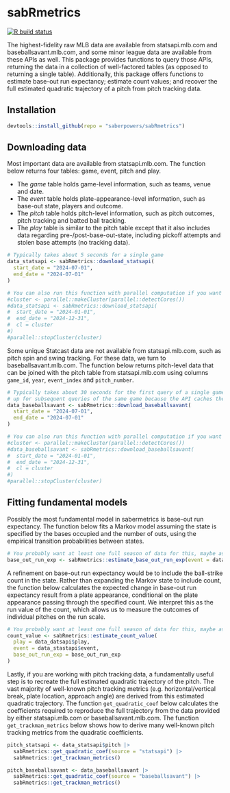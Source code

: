 # sabRmetrics

[<img
src="https://github.com/saberpowers/sabRmetrics/workflows/R-CMD-check/badge.svg"
target="_blank" alt="R build status" />](https://github.com/saberpowers/sabRmetrics/actions)

The highest-fidelity raw MLB data are available from statsapi.mlb.com and baseballsavant.mlb.com, and some minor league data are available from these APIs as well. This package provides functions to query those APIs, returning the data in a collection of well-factored tables (as opposed to returning a single table). Additionally, this package offers functions to estimate base-out run expectancy; estimate count values; and recover the full estimated quadratic trajectory of a pitch from pitch tracking data.

## Installation

```R
devtools::install_github(repo = "saberpowers/sabRmetrics")
```

## Downloading data

Most important data are available from statsapi.mlb.com. The function below returns four tables: game, event, pitch and play.
- The *game* table holds game-level information, such as teams, venue and date.
- The *event* table holds plate-appearance-level information, such as base-out state, players and outcome.
- The *pitch* table holds pitch-level information, such as pitch outcomes, pitch tracking and batted ball tracking.
- The *play* table is similar to the pitch table except that it also includes data regarding pre-/post-base-out-state, including pickoff attempts and stolen base attempts (no tracking data).

```R
# Typically takes about 5 seconds for a single game
data_statsapi <- sabRmetrics::download_statsapi(
  start_date = "2024-07-01",
  end_date = "2024-07-01"
)

# You can also run this function with parallel computation if you want to download more games
#cluster <- parallel::makeCluster(parallel::detectCores())
#data_statsapi <- sabRmetrics::download_statsapi(
#  start_date = "2024-01-01",
#  end_date = "2024-12-31",
#  cl = cluster
#)
#parallel::stopCluster(cluster)
```

Some unique Statcast data are not available from statsapi.mlb.com, such as pitch spin and swing tracking. For these data, we turn to baseballsavant.mlb.com. The function below returns pitch-level data that can be joined with the pitch table from statsapi.mlb.com using columns `game_id`, `year`, `event_index` and `pitch_number`.

```R
# Typically takes about 30 seconds for the first query of a single game but drastically speeds
# up for subsequent queries of the same game because the API caches the results of the query
data_baseballsavant <- sabRmetrics::download_baseballsavant(
  start_date = "2024-07-01",
  end_date = "2024-07-01"
)

# You can also run this function with parallel computation if you want to download more games
#cluster <- parallel::makeCluster(parallel::detectCores())
#data_baseballsavant <- sabRmetrics::download_baseballsavant(
#  start_date = "2024-01-01",
#  end_date = "2024-12-31",
#  cl = cluster
#)
#parallel::stopCluster(cluster)
```

## Fitting fundamental models

Possibly the most fundamental model in sabermetrics is base-out run expectancy. The function below fits a Markov model assuming the state is specified by the bases occupied and the number of outs, using the empirical transition probabilities between states.

```R
# You probably want at least one full season of data for this, maybe as many as three seasons
base_out_run_exp <- sabRmetrics::estimate_base_out_run_exp(event = data_statsapi$event)
```

A refinement on base-out run expectancy would be to include the ball-strike count in the state. Rather than expanding the Markov state to include count, the function below calculates the expected change in base-out run expectancy result from a plate appearance, conditional on the plate appearance passing through the specified count. We interpret this as the run value of the count, which allows us to measure the outcomes of individual pitches on the run scale.

```R
# You probably want at least one full season of data for this, maybe as many as three seasons
count_value <- sabRmetrics::estimate_count_value(
  play = data_datsapi$play,
  event = data_stastapi$event,
  base_out_run_exp = base_out_run_exp
)
```

Lastly, if you are working with pitch tracking data, a fundamentally useful step is to recreate the full estimated quadratic trajectory of the pitch. The vast majority of well-known pitch tracking metrics (e.g. horizontal/vertical break, plate location, approach angle) are derived from this estimated quadratic trajectory. The function `get_quadratic_coef` below calculates the coefficients required to reproduce the full trajectory from the data provided by either statsapi.mlb.com or baseballsavant.mlb.com. The function `get_trackman_metrics` below shows how to derive many well-known pitch tracking metrics from the quadratic coefficients.

```R
pitch_statsapi <- data_statsapi$pitch |>
  sabRmetrics::get_quadratic_coef(source = "statsapi") |>
  sabRmetrics::get_trackman_metrics()

pitch_baseballsavant <- data_baseballsavant |>
  sabRmetrics::get_quadratic_coef(source = "baseballsavant") |>
  sabRmetrics::get_trackman_metrics()
```
